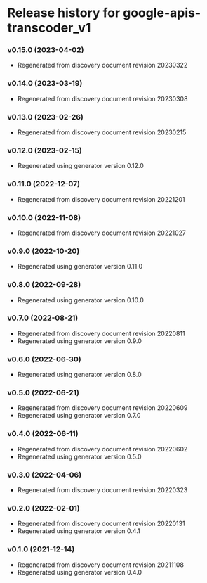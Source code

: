 # Release history for google-apis-transcoder_v1

### v0.15.0 (2023-04-02)

* Regenerated from discovery document revision 20230322

### v0.14.0 (2023-03-19)

* Regenerated from discovery document revision 20230308

### v0.13.0 (2023-02-26)

* Regenerated from discovery document revision 20230215

### v0.12.0 (2023-02-15)

* Regenerated using generator version 0.12.0

### v0.11.0 (2022-12-07)

* Regenerated from discovery document revision 20221201

### v0.10.0 (2022-11-08)

* Regenerated from discovery document revision 20221027

### v0.9.0 (2022-10-20)

* Regenerated using generator version 0.11.0

### v0.8.0 (2022-09-28)

* Regenerated using generator version 0.10.0

### v0.7.0 (2022-08-21)

* Regenerated from discovery document revision 20220811
* Regenerated using generator version 0.9.0

### v0.6.0 (2022-06-30)

* Regenerated using generator version 0.8.0

### v0.5.0 (2022-06-21)

* Regenerated from discovery document revision 20220609
* Regenerated using generator version 0.7.0

### v0.4.0 (2022-06-11)

* Regenerated from discovery document revision 20220602
* Regenerated using generator version 0.5.0

### v0.3.0 (2022-04-06)

* Regenerated from discovery document revision 20220323

### v0.2.0 (2022-02-01)

* Regenerated from discovery document revision 20220131
* Regenerated using generator version 0.4.1

### v0.1.0 (2021-12-14)

* Regenerated from discovery document revision 20211108
* Regenerated using generator version 0.4.0

